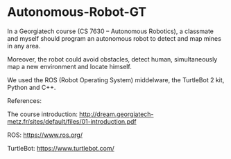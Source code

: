 # Autonomous-Robot-GT

In a Georgiatech course (CS 7630 – Autonomous Robotics), a classmate and myself should program an autonomous robot to detect and map mines in any area. 

Moreover, the robot could avoid obstacles, detect human, simultaneously map a new environment and locate himself.

We used the ROS (Robot Operating System) middelware, the TurtleBot 2 kit, Python and C++.


References: 

The course introduction: http://dream.georgiatech-metz.fr/sites/default/files/01-introduction.pdf

ROS: https://www.ros.org/

TurtleBot: https://www.turtlebot.com/
